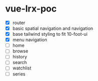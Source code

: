 # vue-lrx-poc

- [x] router
- [x] basic spatial navigation and navigation
- [x] base tailwind styling to fit 10-foot-ui
- [x] menu navigation
- [ ] home
- [ ] browse
- [ ] history
- [ ] search
- [ ] watchlist
- [ ] series
